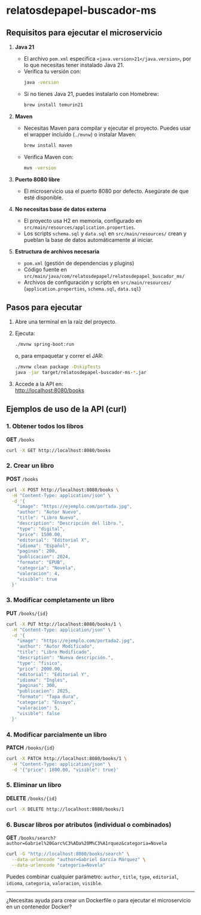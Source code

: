 # relatosdepapel-buscador-ms

## Requisitos para ejecutar el microservicio

1. **Java 21**
   - El archivo `pom.xml` especifica `<java.version>21</java.version>`, por lo que necesitas tener instalado Java 21.
   - Verifica tu versión con:
     ```zsh
     java -version
     ```
   - Si no tienes Java 21, puedes instalarlo con Homebrew:
     ```zsh
     brew install temurin21
     ```

2. **Maven**
   - Necesitas Maven para compilar y ejecutar el proyecto. Puedes usar el wrapper incluido (`./mvnw`) o instalar Maven:
     ```zsh
     brew install maven
     ```
   - Verifica Maven con:
     ```zsh
     mvn -version
     ```

3. **Puerto 8080 libre**
   - El microservicio usa el puerto 8080 por defecto. Asegúrate de que esté disponible.

4. **No necesitas base de datos externa**
   - El proyecto usa H2 en memoria, configurado en `src/main/resources/application.properties`.
   - Los scripts `schema.sql` y `data.sql` en `src/main/resources/` crean y pueblan la base de datos automáticamente al iniciar.

5. **Estructura de archivos necesaria**
   - `pom.xml` (gestión de dependencias y plugins)
   - Código fuente en `src/main/java/com/relatosdepapel/relatosdepapel_buscador_ms/`
   - Archivos de configuración y scripts en `src/main/resources/` (`application.properties`, `schema.sql`, `data.sql`)

## Pasos para ejecutar

1. Abre una terminal en la raíz del proyecto.
2. Ejecuta:
   ```zsh
   ./mvnw spring-boot:run
   ```
   o, para empaquetar y correr el JAR:
   ```zsh
   ./mvnw clean package -DskipTests
   java -jar target/relatosdepapel-buscador-ms-*.jar
   ```

3. Accede a la API en:  
   [http://localhost:8080/books](http://localhost:8080/books)

## Ejemplos de uso de la API (curl)

### 1. Obtener todos los libros
**GET** `/books`
```zsh
curl -X GET http://localhost:8080/books
```

### 2. Crear un libro
**POST** `/books`
```zsh
curl -X POST http://localhost:8080/books \
  -H "Content-Type: application/json" \
  -d '{
    "image": "https://ejemplo.com/portada.jpg",
    "author": "Autor Nuevo",
    "title": "Libro Nuevo",
    "description": "Descripción del libro.",
    "type": "digital",
    "price": 1500.00,
    "editorial": "Editorial X",
    "idioma": "Español",
    "paginas": 200,
    "publicacion": 2024,
    "formato": "EPUB",
    "categoria": "Novela",
    "valoracion": 4,
    "visible": true
  }'
```

### 3. Modificar completamente un libro
**PUT** `/books/{id}`
```zsh
curl -X PUT http://localhost:8080/books/1 \
  -H "Content-Type: application/json" \
  -d '{
    "image": "https://ejemplo.com/portada2.jpg",
    "author": "Autor Modificado",
    "title": "Libro Modificado",
    "description": "Nueva descripción.",
    "type": "fisico",
    "price": 2000.00,
    "editorial": "Editorial Y",
    "idioma": "Inglés",
    "paginas": 300,
    "publicacion": 2025,
    "formato": "Tapa dura",
    "categoria": "Ensayo",
    "valoracion": 5,
    "visible": false
  }'
```

### 4. Modificar parcialmente un libro
**PATCH** `/books/{id}`
```zsh
curl -X PATCH http://localhost:8080/books/1 \
  -H "Content-Type: application/json" \
  -d '{"price": 1800.00, "visible": true}'
```

### 5. Eliminar un libro
**DELETE** `/books/{id}`
```zsh
curl -X DELETE http://localhost:8080/books/1
```

### 6. Buscar libros por atributos (individual o combinados)
**GET** `/books/search?author=Gabriel%20Garc%C3%ADa%20M%C3%A1rquez&categoria=Novela`
```zsh
curl -G "http://localhost:8080/books/search" \
  --data-urlencode "author=Gabriel García Márquez" \
  --data-urlencode "categoria=Novela"
```

Puedes combinar cualquier parámetro: `author`, `title`, `type`, `editorial`, `idioma`, `categoria`, `valoracion`, `visible`.

---

¿Necesitas ayuda para crear un Dockerfile o para ejecutar el microservicio en un contenedor Docker?